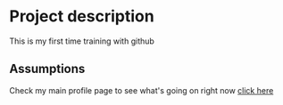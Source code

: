 # Project description

This is my first time training with github

## Assumptions

Check my main profile page to see what's going on right now [click here](https://github.com/ptoxxxxx)
